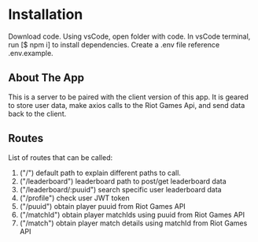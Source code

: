 # Installation

Download code. Using vsCode, open folder with code. In vsCode terminal, run [$ npm i] to install dependencies. Create a .env file reference .env.example.

## About The App

This is a server to be paired with the client version of this app. It is geared to store user data, make axios calls to the Riot Games Api, and send data back to the client.

## Routes

List of routes that can be called:

1. ("/") default path to explain different paths to call.
2. ("/leaderboard") leaderboard path to post/get leaderboard data
3. ("/leaderboard/:puuid") search specific user leaderboard data
4. ("/profile") check user JWT token
5. ("/puuid") obtain player puuid from Riot Games API
6. ("/matchId") obtain player matchIds using puuid from Riot Games API
7. ("/match") obtain player match details using matchId from Riot Games API
